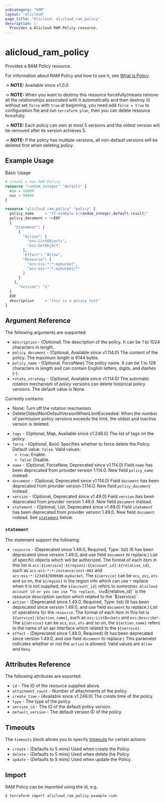 ```yaml
---
subcategory: "RAM"
layout: "alicloud"
page_title: "Alicloud: alicloud_ram_policy"
description: |-
  Provides a Alicloud RAM Policy resource.
---
```


# alicloud_ram_policy

Provides a RAM Policy resource.



For information about RAM Policy and how to use it, see [What is Policy](https://www.alibabacloud.com/help/en/ram/developer-reference/api-ram-2015-05-01-createpolicy).

-> **NOTE:** Available since v1.0.0.

-> **NOTE:** When you want to destroy this resource forcefully(means remove all the relationships associated with it automatically and then destroy it) without set `force`  with `true` at beginning, you need add `force = true` to configuration file and run `terraform plan`, then you can delete resource forcefully.

-> **NOTE:** Each policy can own at most 5 versions and the oldest version will be removed after its version achieves 5.

-> **NOTE:** If the policy has multiple versions, all non-default versions will be deleted first when deleting policy.

## Example Usage

Basic Usage

```terraform
# Create a new RAM Policy.
resource "random_integer" "default" {
  min = 10000
  max = 99999
}

resource "alicloud_ram_policy" "policy" {
  policy_name     = "tf-example-${random_integer.default.result}"
  policy_document = <<EOF
  {
    "Statement": [
      {
        "Action": [
          "oss:ListObjects",
          "oss:GetObject"
        ],
        "Effect": "Allow",
        "Resource": [
          "acs:oss:*:*:mybucket",
          "acs:oss:*:*:mybucket/*"
        ]
      }
    ],
      "Version": "1"
  }
  EOF
  description     = "this is a policy test"
}
```

## Argument Reference

The following arguments are supported:
* `description` - (Optional) The description of the policy. It can be 1 to 1024 characters in length.
* `policy_document` - (Optional, Available since v1.114.0) The content of the policy. The maximum length is 6144 bytes.
* `policy_name` - (Optional, ForceNew) The policy name. It can be 1 to 128 characters in length and can contain English letters, digits, and dashes (-).
* `rotate_strategy` - (Optional, Available since v1.114.0) The automatic rotation mechanism of policy versions can delete historical policy versions. The default value is None.

Currently contains:
  - None: Turn off the rotation mechanism.
  - DeleteOldestNonDefaultVersionWhenLimitExceeded: When the number of permission policy versions exceeds the limit, the oldest and inactive version is deleted.
* `tags` - (Optional, Map, Available since v1.246.0) The list of tags on the policy.
* `force` - (Optional, Bool) Specifies whether to force delete the Policy. Default value: `false`. Valid values:
  - `true`: Enable.
  - `false`: Disable.
* `name` - (Optional, ForceNew, Deprecated since v1.114.0) Field `name` has been deprecated from provider version 1.114.0. New field `policy_name` instead.
* `document` - (Optional, Deprecated since v1.114.0) Field `document` has been deprecated from provider version 1.114.0. New field `policy_document` instead.
* `version` - (Optional, Deprecated since v1.49.0) Field `version` has been deprecated from provider version 1.49.0. New field `document` instead.
* `statement` - (Optional, List, Deprecated since v1.49.0) Field `statement` has been deprecated from provider version 1.49.0. New field `document` instead. See [`statement`](#statement) below.

### `statement`

The statement support the following:
* `resource` - (Deprecated since 1.49.0, Required, Type: list) (It has been deprecated since version 1.49.0, and use field `document` to replace.) List of specific objects which will be authorized. The format of each item in this list is `acs:${service}:${region}:${account_id}:${relative_id}`, such as `acs:ecs:*:*:instance/inst-002` and `acs:oss:*:1234567890000:mybucket`. The `${service}` can be `ecs`, `oss`, `ots` and so on, the `${region}` is the region info which can use `*` replace when it is not supplied, the `${account_id}` refers to someone`s Alicloud account id or you can use `*` to replace, the `${relative_id}` is the resource description section which related to the `${service}`.
* `action` - (Deprecated since 1.49.0, Required, Type: list) (It has been deprecated since version 1.49.0, and use field `document` to replace.) List of operations for the `resource`. The format of each item in this list is `${service}:${action_name}`, such as `oss:ListBuckets` and `ecs:Describe*`. The `${service}` can be `ecs`, `oss`, `ots` and so on, the `${action_name}` refers to the name of an api interface which related to the `${service}`.
* `effect` - (Deprecated since 1.49.0, Required) (It has been deprecated since version 1.49.0, and use field `document` to replace.) This parameter indicates whether or not the `action` is allowed. Valid values are `Allow` and `Deny`.

## Attributes Reference

The following attributes are exported:
* `id` - The ID of the resource supplied above.
* `attachment_count` - Number of attachments of the policy.
* `create_time` - (Available since v1.246.0) The create time of the policy.
* `type` - The type of the policy.
* `version_id` - The ID of the default policy version.
* `default_version` - The default version ID of the policy.

## Timeouts

The `timeouts` block allows you to specify [timeouts](https://www.terraform.io/docs/configuration-0-11/resources.html#timeouts) for certain actions:
* `create` - (Defaults to 5 mins) Used when create the Policy.
* `delete` - (Defaults to 5 mins) Used when delete the Policy.
* `update` - (Defaults to 5 mins) Used when update the Policy.

## Import

RAM Policy can be imported using the id, e.g.

```shell
$ terraform import alicloud_ram_policy.example <id>
```